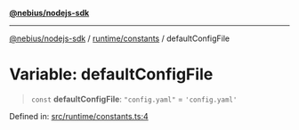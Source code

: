 [**@nebius/nodejs-sdk**](../../../README.md)

---

[@nebius/nodejs-sdk](../../../README.md) / [runtime/constants](../README.md) / defaultConfigFile

# Variable: defaultConfigFile

> `const` **defaultConfigFile**: `"config.yaml"` = `'config.yaml'`

Defined in: [src/runtime/constants.ts:4](https://github.com/nebius/nodejs-sdk/blob/a37d220b2851e3bf0d396cb03828d544f584df45/src/runtime/constants.ts#L4)
